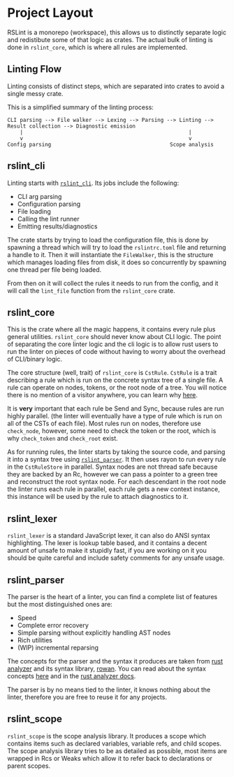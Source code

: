 # Project Layout 

RSLint is a monorepo (workspace), this allows us to distinctly separate logic and redistibute some of that logic as crates.
The actual bulk of linting is done in `rslint_core`, which is where all rules are implemented. 

## Linting Flow

Linting consists of distinct steps, which are separated into crates to avoid a single messy crate.

This is a simplified summary of the linting process:

```
CLI parsing --> File walker --> Lexing --> Parsing --> Linting --> Result collection --> Diagnostic emission
    |                                                     |
    v                                                     v
Config parsing                                      Scope analysis
```

## rslint_cli

Linting starts with [`rslint_cli`](../../rslint_cli). Its jobs include the following:
- CLI arg parsing
- Configuration parsing
- File loading
- Calling the lint runner
- Emitting results/diagnostics

The crate starts by trying to load the configuration file, this is done by spawning a thread which will try to load
the `rslintrc.toml` file and returning a handle to it. Then it will instantiate the `FileWalker`, this is the structure
which manages loading files from disk, it does so concurrently by spawning one thread per file being loaded. 

From then on it will collect the rules it needs to run from the config, and it will call the `lint_file` function from the `rslint_core` crate.

## rslint_core

This is the crate where all the magic happens, it contains every rule plus general utilities. `rslint_core` should never know about CLI logic.
The point of separating the core linter logic and the cli logic is to allow rust users to run the linter on pieces of code without having to worry
about the overhead of CLI/binary logic. 

The core structure (well, trait) of `rslint_core` is `CstRule`. `CstRule` is a trait describing a rule which is run on the concrete syntax tree of a single
file. A rule can operate on nodes, tokens, or the root node of a tree. You will notice there is no mention of a visitor anywhere, you can learn why [here](./syntax.md). 

It is **very** important that each rule be Send and Sync, because rules are run highly parallel. (the linter will eventually have a type of rule which is run on all of the CSTs of each file). Most rules run on nodes, therefore use `check_node`, however, some need to check the token or the root, which is why `check_token` and `check_root` exist. 

As for running rules, the linter starts by taking the source code, and parsing it into a syntax tree using [`rslint_parser`](../../rslint_parser). It then uses rayon to run every rule in the `CstRuleStore` in parallel. Syntax nodes are not thread safe because they are backed by an Rc, however we can pass a pointer to a green tree and reconstruct the root syntax node. For each descendant in the root node the linter runs each rule in parallel, each rule gets a new context instance, this instance will be used by the rule to attach diagnostics to it. 

## rslint_lexer

`rslint_lexer` is a standard JavaScript lexer, it can also do ANSI syntax highlighting. The lexer is lookup table based, and it contains a decent amount of unsafe to make it stupidly fast, if you are working on it you should be quite careful and include safety comments for any unsafe usage. 

## rslint_parser

The parser is the heart of a linter, you can find a complete list of features but the most distinguished ones are:

- Speed
- Complete error recovery
- Simple parsing without explicitly handling AST nodes
- Rich utilities
- (WIP) incremental reparsing

The concepts for the parser and the syntax it produces are taken from [rust analyzer](https://github.com/rust-analyzer/rust-analyzer) and its syntax library, [rowan](https://docs.rs/rowan/0.10.0/rowan/index.html). You can read about the syntax concepts [here](./syntax.md) and in the [rust analyzer docs](https://github.com/rust-analyzer/rust-analyzer/blob/master/docs/dev/syntax.md).

The parser is by no means tied to the linter, it knows nothing about the linter, therefore you are free to reuse it for any projects.

## rslint_scope

`rslint_scope` is the scope analysis library. It produces a scope which contains items such as declared variables, variable refs, and child scopes. The scope analysis library tries to be as detailed as possible, most items are wrapped in Rcs or Weaks which allow it to refer back to declarations or parent scopes.
